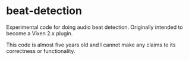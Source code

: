 beat-detection
==============

Experimental code for doing audio beat detection. Originally intended to become a Vixen 2.x plugin.

This code is almost five years old and I cannot make any claims to its correctness or functionality.
